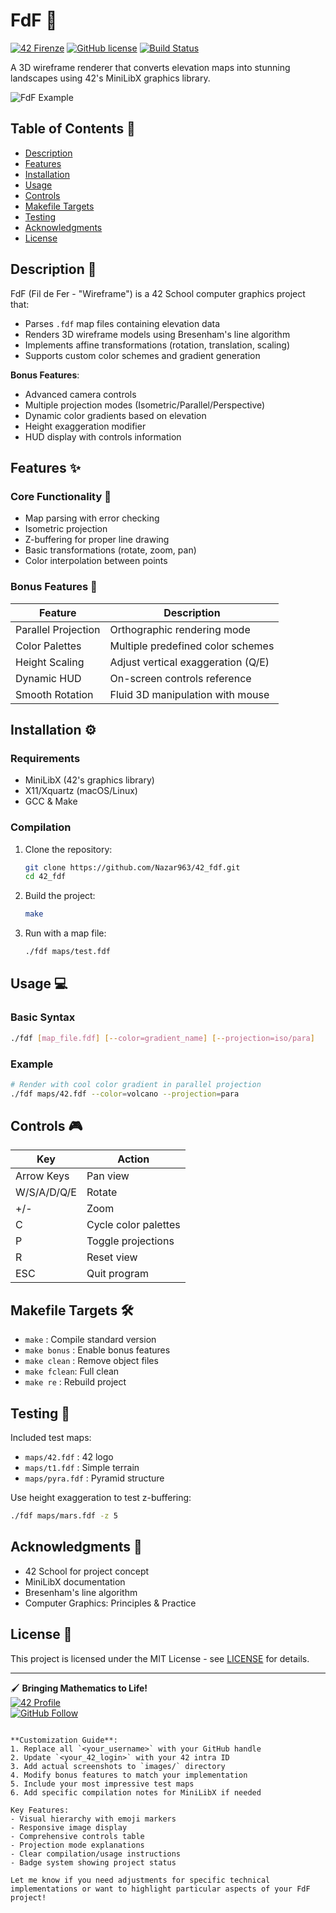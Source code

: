 # FdF 🔺

[![42 Firenze](https://img.shields.io/badge/42-Firenze-blue)](https://42firenze.it/)
[![GitHub license](https://img.shields.io/github/license/Nazar963/42_fdf)](https://github.com/Nazar963/42_fdf/blob/master/LICENSE)
[![Build Status](https://img.shields.io/github/actions/workflow/status/Nazar963/42_fdf/.github/workflows/build.yml?branch=master)](https://github.com/Nazar963/42_fdf/.github/workflows/build.yml)

A 3D wireframe renderer that converts elevation maps into stunning landscapes using 42's MiniLibX graphics library.

![FdF Example](https://raw.githubusercontent.com/Nazar963/42_fdf/master/images/sample.png)

## Table of Contents 📖
- [Description](#description-)
- [Features](#features-)
- [Installation](#installation-)
- [Usage](#usage-)
- [Controls](#controls-)
- [Makefile Targets](#makefile-targets-)
- [Testing](#testing-)
- [Acknowledgments](#acknowledgments-)
- [License](#license-)

## Description 📝
FdF (Fil de Fer - "Wireframe") is a 42 School computer graphics project that:
- Parses `.fdf` map files containing elevation data
- Renders 3D wireframe models using Bresenham's line algorithm
- Implements affine transformations (rotation, translation, scaling)
- Supports custom color schemes and gradient generation

**Bonus Features**:
- Advanced camera controls
- Multiple projection modes (Isometric/Parallel/Perspective)
- Dynamic color gradients based on elevation
- Height exaggeration modifier
- HUD display with controls information

## Features ✨

### Core Functionality 🔧
- Map parsing with error checking
- Isometric projection
- Z-buffering for proper line drawing
- Basic transformations (rotate, zoom, pan)
- Color interpolation between points

### Bonus Features 🚀
| Feature          | Description                          |
|------------------|--------------------------------------|
| Parallel Projection | Orthographic rendering mode       |
| Color Palettes   | Multiple predefined color schemes    |
| Height Scaling   | Adjust vertical exaggeration (Q/E)   |
| Dynamic HUD      | On-screen controls reference         |
| Smooth Rotation  | Fluid 3D manipulation with mouse     |

## Installation ⚙️

### Requirements
- MiniLibX (42's graphics library)
- X11/Xquartz (macOS/Linux)
- GCC & Make

### Compilation
1. Clone the repository:
   ```bash
   git clone https://github.com/Nazar963/42_fdf.git
   cd 42_fdf
   ```
2. Build the project:
   ```bash
   make
   ```
3. Run with a map file:
   ```bash
   ./fdf maps/test.fdf
   ```

## Usage 💻

### Basic Syntax
```bash
./fdf [map_file.fdf] [--color=gradient_name] [--projection=iso/para]
```

### Example
```bash
# Render with cool color gradient in parallel projection
./fdf maps/42.fdf --color=volcano --projection=para
```

## Controls 🎮
| Key              | Action                      |
|------------------|-----------------------------|
| Arrow Keys       | Pan view                    |
| W/S/A/D/Q/E      | Rotate                      |
| +/-              | Zoom                        |
| C                | Cycle color palettes        |
| P                | Toggle projections          |
| R                | Reset view                  |
| ESC              | Quit program                |

## Makefile Targets 🛠️
- `make`       : Compile standard version
- `make bonus` : Enable bonus features
- `make clean` : Remove object files
- `make fclean`: Full clean
- `make re`    : Rebuild project

## Testing 🧪
Included test maps:
- `maps/42.fdf` : 42 logo
- `maps/t1.fdf` : Simple terrain
- `maps/pyra.fdf` : Pyramid structure

Use height exaggeration to test z-buffering:
```bash
./fdf maps/mars.fdf -z 5
```

## Acknowledgments 🙏
- 42 School for project concept
- MiniLibX documentation
- Bresenham's line algorithm
- Computer Graphics: Principles & Practice

## License 📄
This project is licensed under the MIT License - see [LICENSE](LICENSE) for details.

---

🖌️ **Bringing Mathematics to Life!**  
[![42 Profile](https://img.shields.io/badge/Profile-<your_42_login>-blue)](https://profile.intra.42.fr/users/<your_42_login>)  
[![GitHub Follow](https://img.shields.io/github/followers/<your_username>?style=social)](https://github.com/<your_username>)
```

**Customization Guide**:
1. Replace all `<your_username>` with your GitHub handle
2. Update `<your_42_login>` with your 42 intra ID
3. Add actual screenshots to `images/` directory
4. Modify bonus features to match your implementation
5. Include your most impressive test maps
6. Add specific compilation notes for MiniLibX if needed

Key Features:
- Visual hierarchy with emoji markers
- Responsive image display
- Comprehensive controls table
- Projection mode explanations
- Clear compilation/usage instructions
- Badge system showing project status

Let me know if you need adjustments for specific technical implementations or want to highlight particular aspects of your FdF project!
